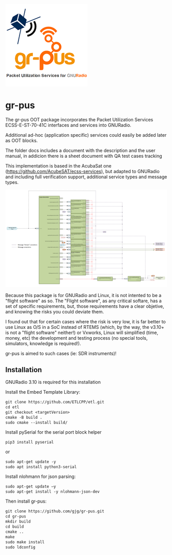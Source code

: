 ![Alt text](./images/icon.png?raw=true)
# gr-pus
The gr-pus OOT package incorporates the Packet Utilization Services ECSS-E-ST-70-41C interfaces and services into GNURadio.
 
Additional ad-hoc (application specific) services could easily be added later as OOT blocks.

The folder docs includes a document with the description and the user manual, in addicion there is a sheet document with QA test cases tracking

This implementation is based in the AcubaSat one (https://github.com/AcubeSAT/ecss-services), but adapted to GNURadio and including full verification support, additional service types and message types. 


![Alt text](./images/schematic.png?raw=true "gr-pus schematic")

Because this package is for GNURadio and Linux, it is not intented to be a "flight software" as so. The "Flight software", as any critical softare, has a set of specific requirements, but, those requirements have a clear objetive, and knowing the risks you could deviate them.

I found out that for certain cases where the risk is very low, it is far better to use Linux as O/S in a SoC instead of RTEMS (which, by the way, the v3.10+ is not a "flight software" neither!) or Vxworks, Linux will simplified (time, money, etc) the development and testing process (no special tools, simulators, knowledge is required!). 

gr-pus is aimed to such cases (ie: SDR instruments)!


## Installation

GNURadio 3.10 is required for this installation

Install the Embed Template Library:

```
git clone https://github.com/ETLCPP/etl.git
cd etl
git checkout <targetVersion>
cmake -B build .
sudo cmake --install build/
```

Install pySerial for the serial port block helper
```
pip3 install pyserial
```
or
```
sudo apt-get update -y
sudo apt install python3-serial
```
Install nlohmann for json parsing:
```
sudo apt-get update –y
sudo apt-get install -y nlohmann-json-dev
```
Then install gr-pus:
```
git clone https://github.com/gjg/gr-pus.git
cd gr-pus
mkdir build 
cd build
cmake ..
make
sudo make install
sudo ldconfig
```
